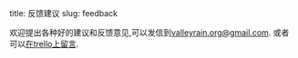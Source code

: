 title: 反馈建议
slug: feedback

欢迎提出各种好的建议和反馈意见,可以发信到[valleyrain.org@gmail.com](mailto:valleyrain.org@gmail.com).
或者可以[在trello上留言](https://trello.com/b/4RTmf30J/roadmap).

